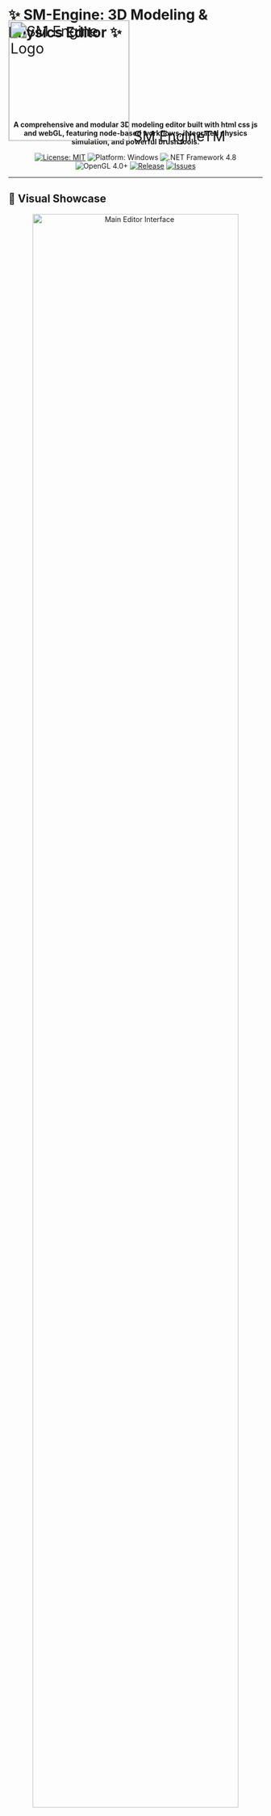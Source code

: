 # ✨ SM-Engine: 3D Modeling & Physics Editor ✨

<div class="logo" style="transform: scale(2); transform-origin: left center;">
    <img src="logo.svg" alt="SM Engine Logo" width="120" height="120" class="logo__icon">
    <span class="logo__text">SM Engine<span class="logo__text-pro">TM</span></span>
</div>

<p align="center">
  <strong>A comprehensive and modular 3D modeling editor built with html css js and webGL, featuring node-based workflows, integrated physics simulation, and powerful brush tools.</strong>
</p>

<p align="center">
  <a href="LICENSE"><img src="https://img.shields.io/badge/License-MIT-yellow.svg" alt="License: MIT"></a>
  <img src="https://img.shields.io/badge/Platform-Windows-informational" alt="Platform: Windows">
  <img src="https://img.shields.io/badge/.NET-4.8-blueviolet" alt=".NET Framework 4.8">
  <img src="https://img.shields.io/badge/OpenGL-4.0%2B-success" alt="OpenGL 4.0+">
  <a href="https://github.com/medelbou3/SM-Engine/releases"><img src="https://img.shields.io/github/v/release/medelbou3/SM-Engine?include_prereleases" alt="Release"></a>
  <a href="https://github.com/medelbou3/SM-Engine/issues"><img src="https://img.shields.io/github/issues/medelbou3/SM-Engine" alt="Issues"></a>
</p>

---

## 📸 Visual Showcase

<div align="center">
  <img src="screenshoots/Screenshot%20(93).png" alt="Main Editor Interface" width="90%">
    <img src="screenshoots/Screenshot%20(492).png" alt="Main Editor Interface" width="90%">
  <p><em>Main interface with the powerful Node Editor panel and 3D viewport</em></p>
</div>

<div align="center">
  <img src="screenshoots/Screenshot%20(92).png" alt="Physics Simulation" width="90%">
  <p><em>The integrated physics engine with real-time object interactions</em></p>
</div>

<div align="center">
  <img src="screenshoots/Screenshot%20(56).png" alt="Brush Modeling Tools" width="90%">
  <p><em>Brush Modeling panel with density controls and import options</em></p>
</div>

<div align="center">
  <img src="screenshoots/sculpting&modeling.png" alt="Brush Modeling Tools" width="90%">
  <img src="screenshoots/modeling.png" alt="Brush Modeling Tools" width="90%">
  <img src="screenshoots/Screenshot (494).png" alt="Brush Modeling Tools" width="90%">
  <p><em>Modeling and sculpting tools in real time</em></p>
</div>

<div align="center">
  <img src="screenshoots/Screenshot (390).png" alt="code editor" width="90%">
  <p><em>Create anything you want using html css and js</em></p>
</div>

Screenshot (390).png
<div align="center">
  <h2>Architecture Tools</h2>
  <h3>Wall Tools</h3>
  <img src="screenshoots/wall-preview.png" alt="line preview" width="90%">
  <img src="screenshoots/confirm-wall-placement1.png" alt="wall added" width="90%">
  <img src="screenshoots/confirm-wall-placement2.png" alt="wall added-select" width="90%">
  <h3>Windows and doors tools</h3>
  <img src="screenshoots/window-placement-preview.png" alt="box preview" width="90%">
  <p><em>Architecture Tools Wall to build what you need</em></p>
  
</div>

<div align="center">
  <img src="screenshoots/Screenshot%20(91).png" alt="Editor Workspace" width="90%">
  <p><em>Workspace overview with Scene Hierarchy and Asset Management</em></p>
</div>

<div align="center">
  <img src="screenshoots/Screenshot%20(54).png" alt="3D Viewport" width="90%">
  <p><em>High-fidelity rendering in the 3D viewport</em></p>
</div>

---

## 🌟 Core Features

### 🎨 Brush Modeling Suite
- **Intuitive Sculpting Tools:** Draw, Smooth, Inflate, Flatten, Pinch, and Crease tools for precise mesh manipulation
- **Dynamic Parameters:** Adjustable brush size, strength, density and falloff for complete control
- **Reference Support:** Directly upload and use reference models as sculpting guides
- **Seamless Import:** Drag-and-drop support for base meshes via the integrated file browser

### 🔗 Visual Node Editor
- **Graphical Programming:** Design complex materials, shaders, and procedural geometry without writing code
- **Real-time Preview:** Instant visual feedback as you connect and modify nodes
- **Extensible Architecture:** Create and share custom node types with the SM-Engine community
- **Template Library:** Pre-built node graphs for common materials and effects

### ⚙️ Integrated Physics Engine
- **Multiple Simulation Environments:** Set up and switch between different physics scenarios
- **Comprehensive Dynamics:** Simulate rigid bodies, soft bodies, cloth, and fluid interactions
- **Advanced Controls:** Configure gravity, friction, restitution, and collision properties
- **Constraints System:** Create joints, hinges, springs, and mechanical linkages

### 🖼️ Advanced Viewport
- **High-Performance Rendering:**webGL powered visualization with PBR materials
- **Multiple View Modes:** Orthographic (Top, Front, Side) and Perspective cameras with customizable settings
- **Real-time Analytics:** Monitor FPS, draw calls, polygon count, and memory usage
- **Transformation Tools:** Intuitive gizmos for precise object manipulation (Translate, Rotate, Scale)

### 📂 Robust Workflow & I/O
- **Non-destructive Editing:** Comprehensive Undo/Redo system with history browser
- **Organized Scene Management:** Hierarchical scene structure with nested object support
- **Asset Management:** Dedicated panel for importing, organizing, and applying materials and models
- **File Format Support:** Import/export for industry-standard formats (.obj, .fbx, .stl, .dae, .gltf)
- **Session Recording:** Capture your workflow for tutorials or time-lapse demonstrations

---

## 🛠️ Technology Stack

SM-Engine is built on modern and reliable technologies:

## 🖥 Language
- **JavaScript (ES6+)**
  - Runs natively in the browser
  - Ideal for real-time interactive applications

## 🧱 Graphics API
- **[Three.js](https://threejs.org/)**  
  - Built on top of WebGL
  - Simplifies 3D rendering, lighting, materials, and cameras

## 🖼 GUI Framework
- **[dat.GUI](https://github.com/dataarts/dat.gui)** or **[Tweakpane](https://cocopon.github.io/tweakpane/)**
  - Lightweight GUI for real-time controls and debugging
- **Optional (Advanced UI):**
  - **[React.js](https://reactjs.org/)** or **[Vue.js](https://vuejs.org/)** for component-based UIs

## 🎮 Physics Engine
- **[Ammo.js](https://github.com/kripken/ammo.js)**
  - Port of Bullet Physics to JavaScript/WebAssembly
- **Alternative: [Cannon-es](https://github.com/pmndrs/cannon-es)**
  - Easier to use, great for games and simulations

## 🧳 Asset Processing (3D Models)
- **[Three.js Loaders](https://threejs.org/docs/#examples/en/loaders/GLTFLoader)**
  - Use `GLTFLoader`, `FBXLoader`, `OBJLoader` for importing models
- **Recommended format: GLTF/GLB**
  - Optimized for web performance
- **Tools:** Blender, glTF-Pipeline for converting and optimizing assets

## ✨ Shader System
- **Custom GLSL Shaders**
  - Use `ShaderMaterial` or `RawShaderMaterial` in Three.js
- **Hot Reloading:**
  - Implement with `fetch()` + `ShaderMaterial.needsUpdate = true`
  - Use **Vite** or **Webpack** with file watching for live shader reloading
---

## 🧩 Optional Tools for Development

### 🔧 Dev Environment
- **[Vite](https://vitejs.dev/)** or **[Parcel](https://parceljs.org/)** for bundling and fast dev server

### 🎨 Post-Processing
- Use `EffectComposer` with `ShaderPass`, `BloomPass`, etc. for advanced visual effects

### 🔍 Scene Graph Inspector
- Built-in **[Three.js Editor](https://threejs.org/editor/)** or custom developer tools

---


---

## 📐 Interface Overview

SM-Engine features a customizable, panel-based interface designed for productivity:

```plaintext
+---------------------------------------------------------------+
| Main Toolbar (File, Edit, Assets, Export, View, Help...)      |
+--------------------------+------------------------------------+
| Hierarchy / Scene        |                                    |
|   - Physics Environments |         3D Viewport                |
|   - Objects              |         (Main Work Area)           |
|   - Cameras (Ortho/Persp)|                                    |
|   - Node Graphs          |                                    |
+--------------------------+------------------------------------+
| Assets Panel /           | Inspector / Properties Panel       |
| Brush Settings /         |   - Object Transform               |
| Node Editor              |   - Component Details (Physics,    |
| (Context Dependent)      |     Materials, Scripts...)         |
|                          |   - Brush Parameters               |
+--------------------------+------------------------------------+
| Status Bar / Output (FPS, Object Count, Recording Status)     |
+---------------------------------------------------------------+
```

- **Top:** Main menu and toolbar for global actions
- **Left:** Hierarchical organization of scene elements
- **Center:** Interactive 3D viewport with customizable display settings
- **Right:** Properties and settings for selected objects or tools
- **Bottom:** Real-time performance metrics and application status

---

## 🚀 Quick Start Guide

Get up and running with SM-Engine in just a few steps:

1. **Launch the Editor:**
   - Run `SM-Engine.exe` after installation

2. **Create a New Project:**
   - Select `File > New Project` or use the startup screen
   - Choose a template or start with an empty scene

3. **Add Elements:**
   - Create primitives via `Create > Primitive` in the main menu
   - Import models using `File > Import` or drag files into the viewport
   - Set up a physics environment through the Physics menu

4. **Sculpt & Model:**
   - Select the Brush tool from the toolbar
   - Adjust brush settings in the Context Panel
   - Left-click and drag on meshes to sculpt

5. **Create Materials:**
   - Open the Node Editor from the Context Panel
   - Create a new material graph
   - Connect nodes to build your material
   - Apply to objects via drag-and-drop

6. **Set Up Physics:**
   - Select an object and enable physics in the Inspector
   - Adjust mass, friction, and other properties
   - Click the Play button to start simulation

7. **Navigation Controls:**
   - Orbit: Alt + Left Mouse Button
   - Pan: Alt + Middle Mouse Button
   - Zoom: Mouse Wheel or Alt + Right Mouse Button
   - Focus on object: F key (with object selected)

---

## 🔧 System Requirements

| Component | Minimum | Recommended |
|-----------|---------|-------------|
| OS | Windows 10 (64-bit) | Windows 11 or Windows 10 (latest) |
| Processor | Intel Core i5 / AMD Ryzen 5 | Intel Core i7 / AMD Ryzen 7 or better |
| Memory | 8 GB RAM | 16 GB RAM or more |
| Graphics | DirectX 11 / OpenGL 4.0 GPU | NVIDIA GTX 1660 / AMD RX 5600 or better |
| VRAM | 2 GB | 6 GB or more |
| Storage | 2 GB available space | 5 GB on SSD |
| Display | 1920×1080 resolution | 2560×1440 or higher |
| Input | Keyboard and mouse | + Graphics tablet for sculpting |
| Software | .NET Framework 4.8 | .NET Framework 4.8 |

---

## 💾 Installation & Running

### Option 1: Using the Installer (Recommended)

1. Download the latest installer from the [Releases Page](https://github.com/medelbou3/SM-Engine/releases)
2. Run the `SM-Engine-Setup.exe` file
3. Follow the installation wizard instructions
4. Launch SM-Engine from the desktop shortcut or Start menu

### Option 2: Portable Version

1. Download the portable .zip file from the [Releases Page](https://github.com/medelbou3/SM-Engine/releases)
2. Extract all contents to a folder of your choice
3. Run `SM-Engine.exe` from the extracted folder
4. Note: .NET Framework 4.8 must be installed on your system

### Option 3: Building from Source

1. **Clone the Repository:**
   ```bash
   git clone https://github.com/medelbou3/SM-Engine.git
   cd SM-Engine
   ```

2. **Prerequisites:**
   - Visual Studio 2022 with ".NET desktop development" workload
   - .NET Framework 4.8 SDK
   - OpenTK NuGet package (automatically restored)
   - BulletSharp NuGet package (automatically restored)

3. **Build the Project:**
   - Open `SM-Engine.sln` in Visual Studio
   - Select Build > Build Solution (or press Ctrl+Shift+B)
   - Select the desired configuration (Debug/Release)

4. **Run the Editor:**
   - Press F5 in Visual Studio to run with debugging
   - Or navigate to `bin/Release` and run `SM-Engine.exe`

---

## 🤝 Contributing

We welcome contributions to SM-Engine! Here's how you can help:

1. **Report Issues:** Found a bug or have a suggestion? Open an issue on our [Issue Tracker](https://github.com/medelbou3/SM-Engine/issues)

2. **Contribute Code:**
   - Fork the repository
   - Create a feature branch (`git checkout -b feature/amazing-feature`)
   - Commit your changes (`git commit -m 'Add: Implement amazing feature'`)
   - Push to your branch (`git push origin feature/amazing-feature`)
   - Open a Pull Request

3. **Documentation:** Help improve our docs, tutorials, or this README

4. **Testing:** Try new features and provide feedback

See [CONTRIBUTING.md](CONTRIBUTING.md) for detailed contribution guidelines.

---

## 🛣️ Roadmap

Our development roadmap for upcoming versions:

### Short-term (v1.x)
- Advanced material node library expansion
- Texture painting and UV editing tools
- Animation keyframing system
- Improved documentation and tutorials

### Mid-term (v2.x)
- Scripting support via C# API
- Plugin architecture for extensibility
- Terrain generation and editing tools
- Advanced rendering features (volumetrics, GI)

### Long-term (v3.x)
- Real-time collaboration features
- Virtual reality sculpting mode
- AI-assisted modeling tools
- Mobile companion app

---

## 📜 License

SM-Engine is distributed under the MIT License. See the [LICENSE](LICENSE) file for full details.

---

## 🙏 Acknowledgements

- [OpenTK](https://opentk.net/) for the OpenGL wrapper
- [BulletSharp](https://github.com/AndresTraks/BulletSharp) for physics simulation
- [Assimp.Net](https://bitbucket.org/Starnick/assimpnet) for 3D model importing
- [Icons8](https://icons8.com/) for UI icons
- All our contributors and community members

---

<p align="center">
  <a href="https://github.com/medelbou3/SM-Engine">GitHub</a> •
  <a href="https://github.com/medelbou3/SM-Engine/wiki">Documentation</a> •
  <a href="https://github.com/medelbou3/SM-Engine/discussions">Community</a> •
  <a href="https://github.com/medelbou3/SM-Engine/issues">Issues</a>
</p>
